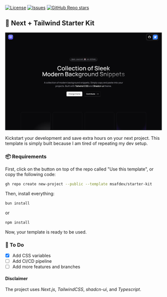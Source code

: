  [![License](https://img.shields.io/github/license/msafdev/starter-kit)](https://github.com/msafdev/starter-kit/blob/main/LICENSE.txt)
 [![Issues](https://img.shields.io/github/issues/msafdev/starter-kit)](https://github.com/msafdev/starter-kit/issues)
 [![GitHub Repo stars](https://img.shields.io/github/stars/msafdev/starter-kit?style=flat&color=yellow)](https://github.com/msafdev/starter-kit/stargazers)


## 🏁 Next + Tailwind Starter Kit

![image](https://raw.githubusercontent.com/msafdev/background/af5aaea30cb3d807e57ddac4b03b26bb9c94692a/public/cover.png)

Kickstart your development and save extra hours on your next project. This template is simply built because I am tired of repeating my dev setup. 

### 📦 Requirements

First, click on the button on top of the repo called "Use this template", or copy the following code:

```bash
gh repo create new-project --public --template msafdev/starter-kit
```

Then, install everything:

```bash
bun install
```

or

```bash
npm install
```

Now, your template is ready to be used.

### 🚦 To Do

- [x] Add CSS variables
- [ ] Add CI/CD pipeline
- [ ] Add more features and branches

#### Disclaimer

The project uses *Next.js*, *TailwindCSS*, *shadcn-ui*, and *Typescript*.
